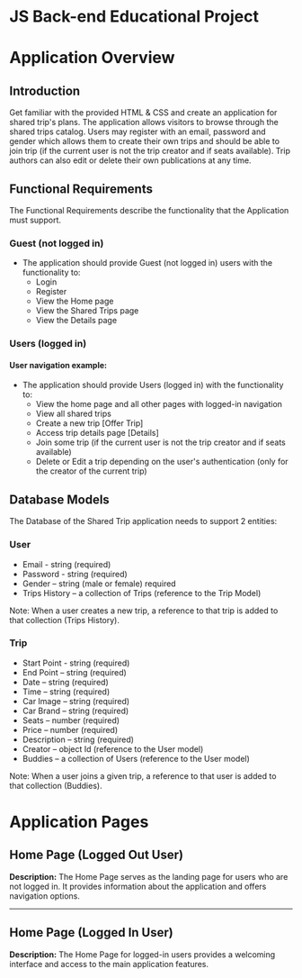 # JS Back-end Educational Project

# Application Overview

## Introduction

Get familiar with the provided HTML & CSS and create an application for shared trip's plans. The application allows visitors to browse through the shared trips catalog. Users may register with an email, password and gender which allows them to create their own trips and should be able to join trip (if the current user is not the trip creator and if seats available). Trip authors can also edit or delete their own publications at any time.


## Functional Requirements

The Functional Requirements describe the functionality that the Application must support.

### Guest (not logged in)

- The application should provide Guest (not logged in) users with the functionality to:
  - Login
  - Register
  - View the Home page
  - View the Shared Trips page
  - View the Details page

### Users (logged in)

#### User navigation example:

- The application should provide Users (logged in) with the functionality to:
  - View the home page and all other pages with logged-in navigation
  - View all shared trips
  - Create a new trip [Offer Trip]
  - Access trip details page [Details]
  - Join some trip (if the current user is not the trip creator and if seats available)
  - Delete or Edit a trip depending on the user's authentication (only for the creator of the current trip)
 
## Database Models

The Database of the Shared Trip application needs to support 2 entities:

### User

- Email - string (required)
- Password - string (required)
- Gender – string (male or female) required
- Trips History – a collection of Trips (reference to the Trip Model)

Note: When a user creates a new trip, a reference to that trip is added to that collection (Trips History).

### Trip

- Start Point - string (required)
- End Point – string (required)
- Date – string (required)
- Time – string (required)
- Car Image – string (required)
- Car Brand – string (required)
- Seats – number (required)
- Price – number (required)
- Description – string (required)
- Creator – object Id (reference to the User model)
- Buddies – a collection of Users (reference to the User model)

Note: When a user joins a given trip, a reference to that user is added to that collection (Buddies).

# Application Pages

## Home Page (Logged Out User)

**Description:** The Home Page serves as the landing page for users who are not logged in. It provides information about the application and offers navigation options.

---

## Home Page (Logged In User)

**Description:** The Home Page for logged-in users provides a welcoming interface and access to the main application features.

